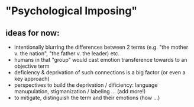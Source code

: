 # "Psychological Imposing"

## ideas for now:
- intentionally blurring the differences between 2 terms (e.g. "the mother v. the nation", "the father v. the leader) etc.
- humans in that "group" would cast emotion transference towards to an objective term
- deficiency & deprivation of such connections is a big factor (or even a key approach)
- perspectives to build the deprivation / dificiency: language manupulation, stigmanization / labeling ... (add more!)
- to mitigate, distinguish the term and their emotions (how ...)